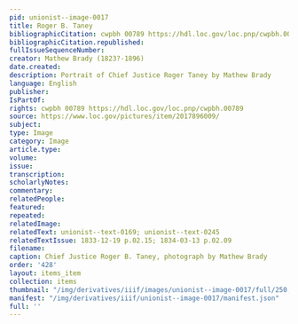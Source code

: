 ```yaml
---
pid: unionist--image-0017
title: Roger B. Taney
bibliographicCitation: cwpbh 00789 https://hdl.loc.gov/loc.pnp/cwpbh.00789
bibliographicCitation.republished: 
fullIssueSequenceNumber: 
creator: Mathew Brady (1823?-1896)
date.created: 
description: Portrait of Chief Justice Roger Taney by Mathew Brady
language: English
publisher: 
IsPartOf: 
rights: cwpbh 00789 https://hdl.loc.gov/loc.pnp/cwpbh.00789
source: https://www.loc.gov/pictures/item/2017896009/
subject: 
type: Image
category: Image
article.type: 
volume: 
issue: 
transcription: 
scholarlyNotes: 
commentary: 
relatedPeople: 
featured: 
repeated: 
relatedImage: 
relatedText: unionist--text-0169; unionist--text-0245
relatedTextIssue: 1833-12-19 p.02.15; 1834-03-13 p.02.09
filename: 
caption: Chief Justice Roger B. Taney, photograph by Mathew Brady
order: '428'
layout: items_item
collection: items
thumbnail: "/img/derivatives/iiif/images/unionist--image-0017/full/250,/0/default.jpg"
manifest: "/img/derivatives/iiif/unionist--image-0017/manifest.json"
full: ''
---
```

